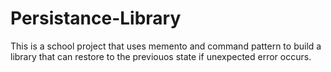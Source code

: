 # Persistance-Library
This is a school project that uses memento and command pattern to build a library that can restore to the previouos state if unexpected error occurs.
